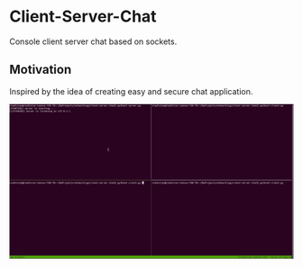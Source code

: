 # Client-Server-Chat

Console client server chat based on sockets.

## Motivation

Inspired by the idea of creating easy and secure chat application.

![](tmux_record.gif)
